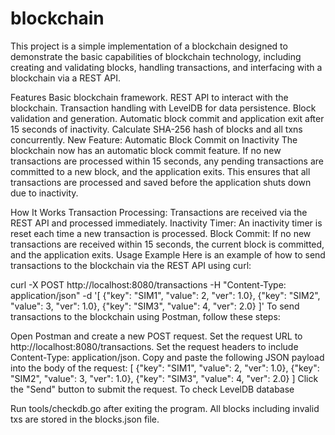 # blockchain
This project is a simple implementation of a blockchain designed to demonstrate the basic capabilities of blockchain technology, including creating and validating blocks, handling transactions, and interfacing with a blockchain via a REST API.

Features
Basic blockchain framework.
REST API to interact with the blockchain.
Transaction handling with LevelDB for data persistence.
Block validation and generation.
Automatic block commit and application exit after 15 seconds of inactivity.
Calculate SHA-256 hash of blocks and all txns concurrently.
New Feature: Automatic Block Commit on Inactivity
The blockchain now has an automatic block commit feature. If no new transactions are processed within 15 seconds, any pending transactions are committed to a new block, and the application exits. This ensures that all transactions are processed and saved before the application shuts down due to inactivity.

How It Works
Transaction Processing: Transactions are received via the REST API and processed immediately.
Inactivity Timer: An inactivity timer is reset each time a new transaction is processed.
Block Commit: If no new transactions are received within 15 seconds, the current block is committed, and the application exits.
Usage Example
Here is an example of how to send transactions to the blockchain via the REST API using curl:

curl -X POST http://localhost:8080/transactions -H "Content-Type: application/json" -d '[
    {"key": "SIM1", "value": 2, "ver": 1.0},
    {"key": "SIM2", "value": 3, "ver": 1.0},
    {"key": "SIM3", "value": 4, "ver": 2.0}
]'
To send transactions to the blockchain using Postman, follow these steps:

Open Postman and create a new POST request.
Set the request URL to http://localhost:8080/transactions.
Set the request headers to include Content-Type: application/json.
Copy and paste the following JSON payload into the body of the request:
[
    {"key": "SIM1", "value": 2, "ver": 1.0},
    {"key": "SIM2", "value": 3, "ver": 1.0},
    {"key": "SIM3", "value": 4, "ver": 2.0}
]
Click the "Send" button to submit the request.
To check LevelDB database

Run tools/checkdb.go after exiting the program.
All blocks including invalid txs are stored in the blocks.json file.
